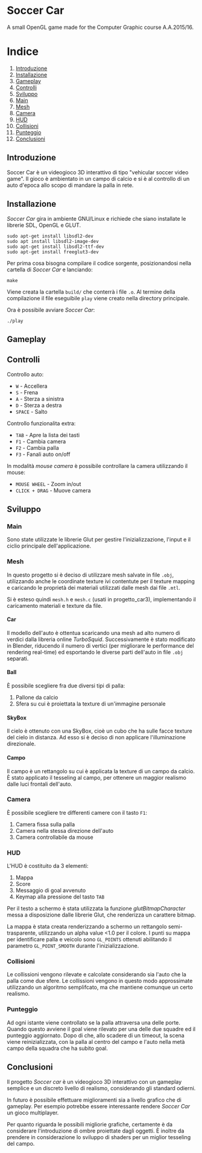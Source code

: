 # Soccer Car

A small OpenGL game made for the Computer Graphic course A.A.2015/16.

# Indice
1. [Introduzione](#introduzione)
2. [Installazione](#installazione)
3. [Gameplay](#gameplay)
4. [Controlli](#controlli)
5. [Sviluppo](#sviluppo)
  1. [Main](#main)
  1. [Mesh](#mesh)
  1. [Camera](#camera)
  1. [HUD](#hud)
  1. [Collisioni](#collisioni)
  1. [Punteggio](#punteggio)
5. [Conclusioni](#conclusioni)

## Introduzione
Soccer Car è un videogioco 3D interattivo di tipo "vehicular soccer video game". Il gioco è ambientato in un campo di calcio e si è al controllo di un auto d'epoca allo scopo di mandare la palla in rete.


## Installazione
*Soccer Car* gira in ambiente GNU/Linux e richiede che siano installate le librerie SDL, OpenGL e GLUT.

```
sudo apt-get install libsdl2-dev
sudo apt install libsdl2-image-dev
sudo apt-get install libsdl2-ttf-dev
sudo apt-get install freeglut3-dev
```

Per prima cosa bisogna compilare il codice sorgente, posizionandosi nella cartella di *Soccer Car* e lanciando:
```
make
```
Viene creata la cartella `build/` che conterrà i file `.o`. Al termine della compilazione il file eseguibile `play` viene creato nella directory principale.

Ora è possibile avviare *Soccer Car*:
```
./play
```


## Gameplay


## Controlli
Controllo auto:
* `W` - Accellera
* `S` - Frena
* `A` - Sterza a sinistra
* `D` - Sterza a destra
* `SPACE` - Salto

Controllo funzionalita extra:
* `TAB` - Apre la lista dei tasti
* `F1` - Cambia camera
* `F2` - Cambia palla
* `F3` - Fanali auto on/off

In modalità *mouse camera* è possibile controllare la camera utilizzando
il mouse:
* `MOUSE WHEEL` - Zoom in/out
* `CLICK + DRAG` - Muove camera


## Sviluppo

### Main

Sono state utilizzate le librerie Glut per gestire l'inizializzazione, l'input e il ciclio principale dell'applicazione.



<!-- ### Librerie utilizzate -->
### Mesh
In questo progetto si è deciso di utilizzare mesh salvate in file `.obj`, utilizzando anche le coordinate texture ivi contentute per il texture mapping e caricando le proprietà dei materiali utilizzati dalle mesh dai file `.mtl`.

Si è esteso quindi `mesh.h` e `mesh.c` (usati in progetto_car3),  implementando il caricamento materiali e texture da file.

#### Car
Il modello dell'auto è ottentua scaricando una mesh ad alto numero di verdici dalla libreria online *TurboSquid*. Successivamente è stato modificato in Blender, riducendo il numero di vertici (per migliorare le performance del rendering real-time) ed esportando le diverse parti dell'auto in file `.obj` separati.



#### Ball
È possibile scegliere fra due diversi tipi di palla:
1. Pallone da calcio
2. Sfera su cui è proiettata la texture di un'immagine personale


#### SkyBox
Il cielo è ottenuto con una SkyBox, cioè un cubo che ha sulle facce texture del cielo in distanza. Ad esso si è deciso di non applicare l'illuminazione direzionale.

#### Campo
Il campo è un rettangolo su cui è applicata la texture di un campo da calcio. È stato applicato il tesseling al campo, per ottenere un maggior realismo dalle luci frontali dell'auto.

### Camera
È possibile scegliere tre differenti camere con il tasto `F1`:
1. Camera fissa sulla palla
2. Camera nella stessa direzione dell'auto
3. Camera controllabile da mouse

### HUD
L'HUD è costituito da 3 elementi:
1. Mappa
2. Score
3. Messaggio di goal avvenuto
4. Keymap alla pressione del tasto `TAB`

Per il testo a schermo è stata utilizzata la funzione *glutBitmapCharacter* messa a disposizione dalle librerie Glut, che renderizza un carattere bitmap.

La mappa è stata creata renderizzando a schermo un rettangolo semi-trasparente, utilizzando un alpha value <1.0 per il colore. I punti su mappa per identificare palla e veicolo sono `GL_POINTS` ottenuti abilitando il parametro `GL_POINT_SMOOTH` durante l'inizializzazione.

### Collisioni
Le collissioni vengono rilevate e calcolate considerando sia l'auto che la palla come due sfere.
Le collissioni vengono in questo modo approssimate utilizzando un algoritmo semplifcato, ma che mantiene comunque un certo realismo.


### Punteggio

Ad ogni istante viene controllato se la palla attraversa una delle porte. Quando questo avviene il goal viene rilevato per una delle due squadre ed il punteggio aggiornato. Dopo di che, allo scadere di un timeout, la scena viene reinizializzata, con la palla al centro del campo e l'auto nella metà campo della squadra che ha subito goal.

## Conclusioni
Il progetto *Soccer car* è un videogioco 3D interattivo con un gameplay semplice e un discreto livello di realismo, considerando gli standard odierni.

In futuro è possibile effettuare miglioramenti sia a livello grafico che di gameplay. Per esempio potrebbe essere interessante rendere *Soccer Car* un gioco multiplayer.

Per quanto riguarda le possibili migliorie grafiche, certamente è da considerare l'introduzione di ombre proiettate dagli oggetti.
È inoltre da prendere in considerazione lo sviluppo di shaders per un miglior tesseling del campo.
